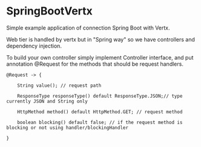 # SpringBootVertx

Simple example application of connection Spring Boot with Vertx.

Web tier is handled by vertx but in "Spring way" so we have controllers and dependency injection.

To build your own controller simply implement Controller interface, and put annotation @Request for the methods that should be
request handlers.


    @Request -> {

        String value(); // request path
    
        ResponseType responseType() default ResponseType.JSON;// type currently JSON and String only
    
        HttpMethod method() default HttpMethod.GET; // request method
    
        boolean blocking() default false; // if the request method is blocking or not using handler/blockingHandler
    
    }
